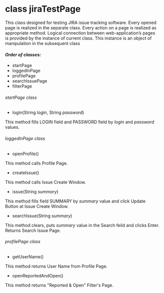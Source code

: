 # class jiraTestPage

This class designed for testing JIRA issue tracking software. Every opened page is realized in the separate class. Every action on a page is realized as appropriate method.
Logical connection between web-application’s pages is provided by the instance of current class. This instance is an object of manipulation in the subsequent class

#### *Order of classes:*
- startPage
- loggedInPage
- profilePage
- searchIssuePage
- filterPage

###### *startPage class*

- login(String *login*, String *password*)

This method fills LOGIN field and PASSWORD field by *login* and *password*  values.


###### *loggedInPage class*
- openProfile()

This method calls Profile Page.

- createIssue()

This method calls Issue Create Window.

- issue(String *summary*)

This method fills field SUMMARY by *summary* value and click Update Button at Issue Create Window. 

- searchIssue(String *summary*)

This method clears, puts *summary* value in the Search feild and clicks Enter. Returns Search Issue Page. 


###### *profilePage class*
- getUserName()

This method returns User Name from Profile Page.

- openReportedAndOpen()

This method returns "Reported & Open" Filter's Page.
